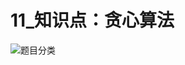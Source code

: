 # 11_知识点：贪心算法

![题目分类](https://code-thinking-1253855093.file.myqcloud.com/pics/20210917104315.png)




